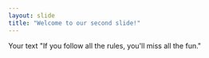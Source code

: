 ```yaml
---
layout: slide
title: "Welcome to our second slide!"
---
```

Your text
"If you follow all the rules, you'll miss all the fun."
